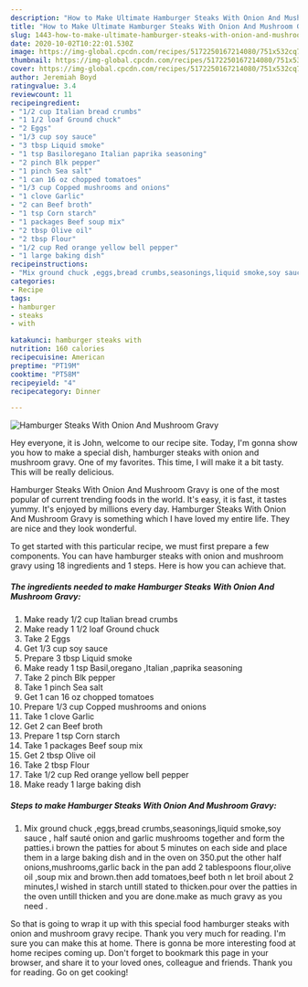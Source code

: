 ```yaml
---
description: "How to Make Ultimate Hamburger Steaks With Onion And Mushroom Gravy"
title: "How to Make Ultimate Hamburger Steaks With Onion And Mushroom Gravy"
slug: 1443-how-to-make-ultimate-hamburger-steaks-with-onion-and-mushroom-gravy
date: 2020-10-02T10:22:01.530Z
image: https://img-global.cpcdn.com/recipes/5172250167214080/751x532cq70/hamburger-steaks-with-onion-and-mushroom-gravy-recipe-main-photo.jpg
thumbnail: https://img-global.cpcdn.com/recipes/5172250167214080/751x532cq70/hamburger-steaks-with-onion-and-mushroom-gravy-recipe-main-photo.jpg
cover: https://img-global.cpcdn.com/recipes/5172250167214080/751x532cq70/hamburger-steaks-with-onion-and-mushroom-gravy-recipe-main-photo.jpg
author: Jeremiah Boyd
ratingvalue: 3.4
reviewcount: 11
recipeingredient:
- "1/2 cup Italian bread crumbs"
- "1 1/2 loaf Ground chuck"
- "2 Eggs"
- "1/3 cup soy sauce"
- "3 tbsp Liquid smoke"
- "1 tsp Basiloregano Italian paprika seasoning"
- "2 pinch Blk pepper"
- "1 pinch Sea salt"
- "1 can 16 oz chopped tomatoes"
- "1/3 cup Copped mushrooms and onions"
- "1 clove Garlic"
- "2 can Beef broth"
- "1 tsp Corn starch"
- "1 packages Beef soup mix"
- "2 tbsp Olive oil"
- "2 tbsp Flour"
- "1/2 cup Red orange yellow bell pepper"
- "1 large baking dish"
recipeinstructions:
- "Mix ground chuck ,eggs,bread crumbs,seasonings,liquid smoke,soy sauce , half sauté onion and garlic mushrooms together and form the patties.i brown the patties for about 5 minutes on each side and place them in a large baking dish and in the oven on 350.put the other half onions,mushrooms,garlic back in the pan add 2 tablespoons flour,olive oil ,soup mix and brown.then add tomatoes,beef both n let broil about 2 minutes,I wished in starch untill stated to thicken.pour over the patties in the oven untill thicken and you are done.make as much gravy as you need ."
categories:
- Recipe
tags:
- hamburger
- steaks
- with

katakunci: hamburger steaks with 
nutrition: 160 calories
recipecuisine: American
preptime: "PT19M"
cooktime: "PT58M"
recipeyield: "4"
recipecategory: Dinner

---
```



![Hamburger Steaks With Onion And Mushroom Gravy](https://img-global.cpcdn.com/recipes/5172250167214080/751x532cq70/hamburger-steaks-with-onion-and-mushroom-gravy-recipe-main-photo.jpg)

Hey everyone, it is John, welcome to our recipe site. Today, I'm gonna show you how to make a special dish, hamburger steaks with onion and mushroom gravy. One of my favorites. This time, I will make it a bit tasty. This will be really delicious.

Hamburger Steaks With Onion And Mushroom Gravy is one of the most popular of current trending foods in the world. It's easy, it is fast, it tastes yummy. It's enjoyed by millions every day. Hamburger Steaks With Onion And Mushroom Gravy is something which I have loved my entire life. They are nice and they look wonderful.




To get started with this particular recipe, we must first prepare a few components. You can have hamburger steaks with onion and mushroom gravy using 18 ingredients and 1 steps. Here is how you can achieve that.

<!--inarticleads1-->

##### The ingredients needed to make Hamburger Steaks With Onion And Mushroom Gravy:

1. Make ready 1/2 cup Italian bread crumbs
1. Make ready 1 1/2 loaf Ground chuck
1. Take 2 Eggs
1. Get 1/3 cup soy sauce
1. Prepare 3 tbsp Liquid smoke
1. Make ready 1 tsp Basil,oregano ,Italian ,paprika seasoning
1. Take 2 pinch Blk pepper
1. Take 1 pinch Sea salt
1. Get 1 can 16 oz chopped tomatoes
1. Prepare 1/3 cup Copped mushrooms and onions
1. Take 1 clove Garlic
1. Get 2 can Beef broth
1. Prepare 1 tsp Corn starch
1. Take 1 packages Beef soup mix
1. Get 2 tbsp Olive oil
1. Take 2 tbsp Flour
1. Take 1/2 cup Red orange yellow bell pepper
1. Make ready 1 large baking dish




<!--inarticleads2-->

##### Steps to make Hamburger Steaks With Onion And Mushroom Gravy:

1. Mix ground chuck ,eggs,bread crumbs,seasonings,liquid smoke,soy sauce , half sauté onion and garlic mushrooms together and form the patties.i brown the patties for about 5 minutes on each side and place them in a large baking dish and in the oven on 350.put the other half onions,mushrooms,garlic back in the pan add 2 tablespoons flour,olive oil ,soup mix and brown.then add tomatoes,beef both n let broil about 2 minutes,I wished in starch untill stated to thicken.pour over the patties in the oven untill thicken and you are done.make as much gravy as you need .




So that is going to wrap it up with this special food hamburger steaks with onion and mushroom gravy recipe. Thank you very much for reading. I'm sure you can make this at home. There is gonna be more interesting food at home recipes coming up. Don't forget to bookmark this page in your browser, and share it to your loved ones, colleague and friends. Thank you for reading. Go on get cooking!
